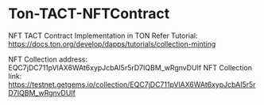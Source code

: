 # Ton-TACT-NFTContract
NFT TACT Contract Implementation in TON
Refer Tutorial: https://docs.ton.org/develop/dapps/tutorials/collection-minting

NFT Collection address: EQC7jDC711pVlAX6WAt6xypJcbAI5r5rD7IQBM_wRgnvDUIf
NFT Collection link: https://testnet.getgems.io/collection/EQC7jDC711pVlAX6WAt6xypJcbAI5r5rD7IQBM_wRgnvDUIf